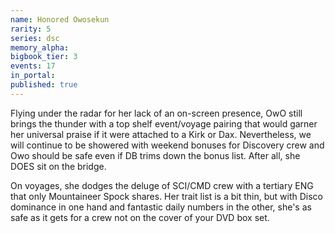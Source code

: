 ```yaml
---
name: Honored Owosekun
rarity: 5
series: dsc
memory_alpha:
bigbook_tier: 3
events: 17
in_portal:
published: true
---
```


Flying under the radar for her lack of an on-screen presence, OwO still brings the thunder with a top shelf event/voyage pairing that would garner her universal praise if it were attached to a Kirk or Dax. Nevertheless, we will continue to be showered with weekend bonuses for Discovery crew and Owo should be safe even if DB trims down the bonus list. After all, she DOES sit on the bridge.

On voyages, she dodges the deluge of SCI/CMD crew with a tertiary ENG that only Mountaineer Spock shares. Her trait list is a bit thin, but with Disco dominance in one hand and fantastic daily numbers in the other, she's as safe as it gets for a crew not on the cover of your DVD box set.
